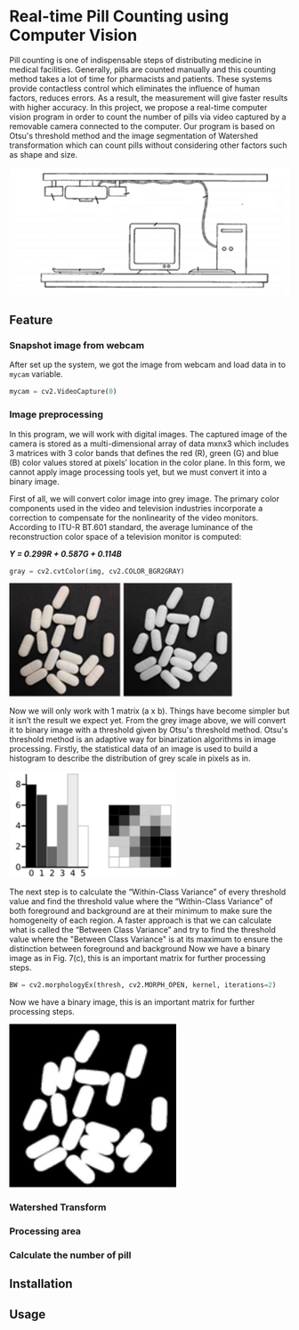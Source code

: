 # Real-time Pill Counting using Computer Vision

Pill counting is one of indispensable steps of distributing medicine in medical facilities. Generally, pills are counted manually and this counting method takes a lot of time for pharmacists and patients. These systems provide contactless control which eliminates the influence of human factors, reduces errors. As a result, the measurement will give faster results with higher accuracy. In this project, we propose a real-time computer vision program in order to count the number of pills via video captured by a removable camera connected to the computer. Our program is based on Otsu's threshold method and the image segmentation of Watershed transformation which can count pills without considering other factors such as shape and size. <p
align="center">
<img src="images/system.png" width="600"> </p>

## Feature

### Snapshot image from webcam

After set up the system, we got the image from webcam and load data in to `mycam` variable.

```python
mycam = cv2.VideoCapture(0)
```

### Image preprocessing

In this program, we will work with digital images. The captured image of the camera is stored as a multi-dimensional array of data mxnx3 which includes 3 matrices with 3 color bands that defines the red (R), green (G) and blue (B) color values stored at pixels’ location in the color plane. In this form, we cannot apply image processing tools yet, but we must convert it into a binary image.

First of all, we will convert color image into grey image. The primary color components used in the video and television industries incorporate a correction to compensate for the nonlinearity of the video monitors. According to ITU-R BT.601 standard, the average luminance of the reconstruction color space of a television monitor is computed:

***Y = 0.299R + 0.587G + 0.114B***

```python
gray = cv2.cvtColor(img, cv2.COLOR_BGR2GRAY)
```

<img src="images/RGB.png" width="200"> 
<img src="images/GRAY.png" width="200">

Now we will only work with 1 matrix (a x b). Things have become simpler but it isn’t the result we expect yet. From the grey image above, we will convert it to binary image with a threshold given by Otsu's threshold method.
Otsu's threshold method is an adaptive way for binarization algorithms in image processing. Firstly, the statistical data of an image is used to build a histogram to describe the distribution of grey scale in pixels as in.

<img src="images/histogram.png" width="300">

The next step is to calculate the “Within-Class Variance” of every threshold value and find the threshold value where the “Within-Class Variance” of  both foreground and background are at their minimum to make sure the homogeneity of each region. A faster approach is that we can calculate what is called the “Between Class Variance” and try to find the threshold value where the "Between Class Variance" is at its maximum to ensure the distinction between foreground and background Now we have a binary image as in Fig. 7(c), this is an important matrix for further processing steps.

```python
BW = cv2.morphologyEx(thresh, cv2.MORPH_OPEN, kernel, iterations=2)
```

Now we have a binary image, this is an important matrix for further processing steps.

<img src="images/BINARY.png" width="300">

### Watershed Transform

### Processing area

### Calculate the number of pill

## Installation

## Usage